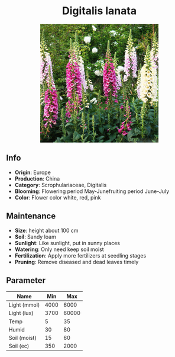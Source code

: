 <h1 align='center'>Digitalis lanata</h1>
<p align="center">
    <img 
        align='center'
        width='320'
        src="../images/digitalis lanata.png" 
        alt='Digitalis lanata' />
</p>

## Info

 - **Origin**: Europe
 - **Production**: China
 - **Category**: Scrophulariaceae, Digitalis
 - **Blooming**: Flowering period May-Junefruiting period June-July
 - **Color**: Flower color white, red, pink

## Maintenance

 - **Size**: height about 100 cm
 - **Soil**: Sandy loam
 - **Sunlight**: Like sunlight, put in sunny places
 - **Watering**: Only need keep soil moist
 - **Fertilization**: Apply more fertilizers at seedling stages
 - **Pruning**: Remove diseased and dead leaves timely

## Parameter

| Name         | Min  | Max   |
|--------------|------|-------|
| Light (mmol) | 4000 | 6000  |
| Light (lux)  | 3700 | 60000 |
| Temp         | 5    | 35    |
| Humid        | 30   | 80    |
| Soil (moist) | 15   | 60    |
| Soil (ec)    | 350  | 2000  |
